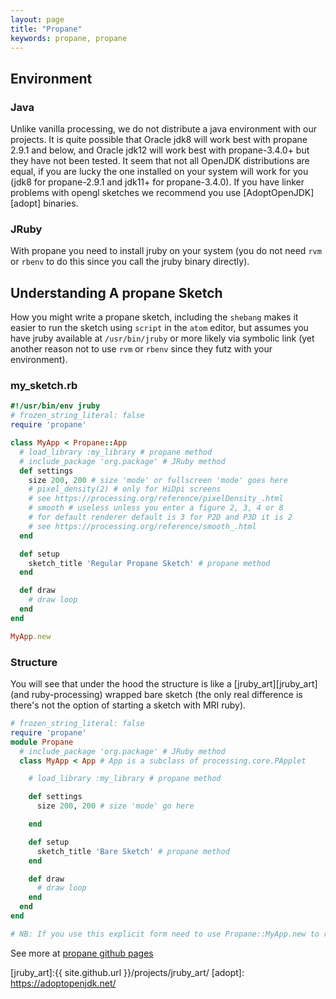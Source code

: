 ```yaml
---
layout: page
title: "Propane"
keywords: propane, propane
---
```


## Environment ##

### Java ###

Unlike vanilla processing, we do not distribute a java environment with our projects. It is quite possible that Oracle jdk8 will work best with propane 2.9.1 and below, and Oracle jdk12 will work best with propane-3.4.0+ but they have not been tested. It seem that not all OpenJDK distributions are equal, if you are lucky the one installed on your system will work for you (jdk8 for propane-2.9.1 and jdk11+ for propane-3.4.0). If you have linker problems with opengl sketches we recommend you use [AdoptOpenJDK][adopt] binaries.

### JRuby ###

With propane you need to install jruby on your system (you do not need `rvm` or `rbenv` to do this since you call the jruby binary directly).

## Understanding A propane Sketch ##

How you might write a propane sketch, including the `shebang` makes it easier to run the sketch using `script` in the `atom` editor, but assumes you have jruby available at `/usr/bin/jruby` or more likely via symbolic link (yet another reason not to use `rvm` or `rbenv` since they futz with your environment).

### my_sketch.rb ###

```ruby
#!/usr/bin/env jruby
# frozen_string_literal: false
require 'propane'

class MyApp < Propane::App
  # load_library :my_library # propane method
  # include_package 'org.package' # JRuby method
  def settings
    size 200, 200 # size 'mode' or fullscreen 'mode' goes here
    # pixel_density(2) # only for HiDpi screens
    # see https://processing.org/reference/pixelDensity_.html
    # smooth # useless unless you enter a figure 2, 3, 4 or 8
    # for default renderer default is 3 for P2D and P3D it is 2
    # see https://processing.org/reference/smooth_.html
  end

  def setup
    sketch_title 'Regular Propane Sketch' # propane method
  end

  def draw
    # draw loop
  end
end

MyApp.new
```

### Structure ###

You will see that under the hood the structure is like a [jruby_art][jruby_art] (and ruby-processing) wrapped bare sketch (the only real difference is there's not the option of starting a sketch with MRI ruby).

```ruby
# frozen_string_literal: false
require 'propane'
module Propane
  # include_package 'org.package' # JRuby method
  class MyApp < App # App is a subclass of processing.core.PApplet

    # load_library :my_library # propane method

    def settings
      size 200, 200 # size 'mode' go here

    end

    def setup
      sketch_title 'Bare Sketch' # propane method
    end

    def draw
      # draw loop
    end    
  end  
end

# NB: If you use this explicit form need to use Propane::MyApp.new to run sketch
```

See more at [propane github pages][github_pages]

[github_pages]:https://ruby-processing.github.io/propane/
[jruby_art]:{{ site.github.url }}/projects/jruby_art/
[adopt]: https://adoptopenjdk.net/
